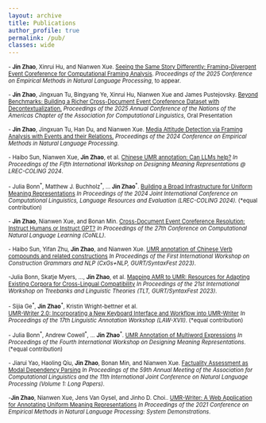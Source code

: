 ```yaml
---
layout: archive
title: Publications
author_profile: true
permalink: /pub/
classes: wide
---
```


<span style="font-size:0.8em"> - **Jin Zhao**, Xinrui Hu, and Nianwen Xue. [Seeing the Same Story Differently: Framing-Divergent Event Coreference for Computational Framing Analysis](). _Proceedings of the 2025 Conference on Empirical Methods in Natural Language Processing_, to appear. </span><br/>

<span style="font-size:0.8em"> - **Jin Zhao**, Jingxuan Tu, Bingyang Ye, Xinrui Hu, Nianwen Xue and James Pustejovsky. 
[Beyond Benchmarks: Building a Richer Cross-Document Event Coreference Dataset with Decontextualization.]()
_Proceedings of the 2025 Annual Conference of the Nations of the Americas Chapter of the Association for Computational Linguistics_, Oral Presentation </span><br/>

<span style="font-size:0.8em"> - **Jin Zhao**, Jingxuan Tu, Han Du, and Nianwen Xue. 
[Media Attitude Detection via Framing Analysis with Events and their Relations.](https://aclanthology.org/2024.emnlp-main.954/)
_Proceedings of the 2024 Conference on Empirical Methods in Natural Language Processing_.  </span><br/>

<span style="font-size:0.8em"> - Haibo Sun, Nianwen Xue, **Jin Zhao**, et al. 
[Chinese UMR annotation: Can LLMs help?](https://aclanthology.org/2024.dmr-1.14/)
_In Proceedings of the Fifth International Workshop on Designing Meaning Representations @ LREC-COLING 2024_. </span><br/>

<span style="font-size:0.8em"> - Julia Bonn<sup>\*</sup>, Matthew J. Buchholz<sup>\*</sup>, ... **Jin Zhao**<sup>\*</sup>. 
[Building a Broad Infrastructure for Uniform Meaning Representations](https://aclanthology.org/2024.lrec-main.318/)
_In Proceedings of the 2024 Joint International Conference on Computational Linguistics, Language Resources and Evaluation (LREC-COLING 2024)._ (\*equal contribution)</span><br/>

<span style="font-size:0.8em"> - **Jin Zhao**, Nianwen Xue, and Bonan Min.
[Cross-Document Event Coreference Resolution: Instruct Humans or Instruct GPT?](https://aclanthology.org/2023.conll-1.38)
_In Proceedings of the 27th Conference on Computational Natural Language Learning (CoNLL)_. </span><br/>

<span style="font-size:0.8em"> - Haibo Sun, Yifan Zhu, **Jin Zhao**, and Nianwen Xue. 
[UMR annotation of Chinese Verb compounds and related constructions](https://aclanthology.org/2023.cxgsnlp-1.9)
_In Proceedings of the First International Workshop on Construction Grammars and NLP (CxGs+NLP, GURT/SyntaxFest 2023)_. </span><br/>

<span style="font-size:0.8em"> -Julia Bonn, Skatje Myers, ..., **Jin Zhao**, et al. 
[Mapping AMR to UMR: Resources for Adapting Existing Corpora for Cross-Lingual Compatibility](https://aclanthology.org/2023.tlt-1.8)
_In Proceedings of the 21st International Workshop on Treebanks and Linguistic Theories (TLT, GURT/SyntaxFest 2023)_. </span><br/>

<span style="font-size:0.8em"> - Sijia Ge<sup>\*</sup>, **Jin Zhao**<sup>\*</sup>, Kristin Wright-bettner et al.  
[UMR-Writer 2.0: Incorporating a New Keyboard Interface and Workflow into UMR-Writer](https://aclanthology.org/2023.law-1.21)
_In Proceedings of the 17th Linguistic Annotation Workshop (LAW-XVII)_. (\*equal contribution) </span><br/>

<span style="font-size:0.8em"> - Julia Bonn<sup>\*</sup>, Andrew Cowell<sup>\*</sup>, ... **Jin Zhao**<sup>\*</sup>. 
[UMR Annotation of Multiword Expressions](https://aclanthology.org/2023.dmr-1.10)
_In Proceedings of the Fourth International Workshop on Designing Meaning Representations_. (\*equal contribution) </span><br/>

<span style="font-size:0.8em"> - Jiarui Yao, Haoling Qiu, **Jin Zhao**, Bonan Min, and Nianwen Xue. 
[Factuality Assessment as Modal Dependency Parsing](https://aclanthology.org/2021.acl-long.122)
_In Proceedings of the 59th Annual Meeting of the Association for Computational Linguistics and the 11th International Joint Conference on Natural Language Processing (Volume 1: Long Papers)_. </span><br/>

<span style="font-size:0.8em"> -**Jin Zhao**, Nianwen Xue, Jens Van Gysel, and Jinho D. Choi.. 
[UMR-Writer: A Web Application for Annotating Uniform Meaning Representations](https://aclanthology.org/2021.emnlp-demo.19)
_In Proceedings of the 2021 Conference on Empirical Methods in Natural Language Processing: System Demonstrations_. </span><br/>

